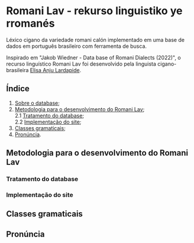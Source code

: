 # Romani Lav - rekurso linguistiko ye rromanés
Léxico cigano da variedade romani calón implementado em uma base de dados em português brasileiro com ferramenta de busca.

Inspirado em "Jakob Wiedner - Data base of Romani Dialects (2022)", o recurso linguístico Romani Lav foi desenvolvido pela linguista cigano-brasileira <a href="https://lisanju.github.io">Elisa Anju Lardapide</a>.

## Índice

1. [Sobre o database]();
2. [Metodologia para o desenvolvimento do Romani Lav]();<br>
   2.1 [Tratamento do database]();<br>
   2.2 [Implementação do site]();
4. [Classes gramaticais]();
5. [Pronúncia]().

## Metodologia para o desenvolvimento do Romani Lav

### Tratamento do database

### Implementação do site

## Classes gramaticais

## Pronúncia
